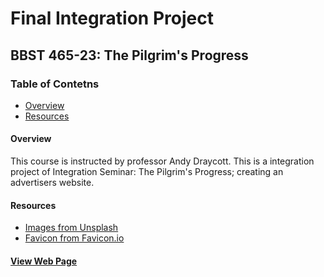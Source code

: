 # Final Integration Project

## BBST 465-23: The Pilgrim's Progress

### Table of Contetns

- [Overview](####Overview)
- [Resources](####Resources)

#### Overview

This course is instructed by professor Andy Draycott.
This is a integration project of Integration Seminar: The Pilgrim's Progress; creating an advertisers website.

#### Resources

- [Images from Unsplash](https://unsplash.com/)
- [Favicon from Favicon.io](https://favicon.io/)

#### [View Web Page](https://pilgrims-progress-integration.netlify.app)
